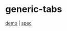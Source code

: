 # generic-tabs

[demo](https://modest-bhaskara-e8742f.netlify.app/generic-tabs/demo/index.html) | [spec](https://www.w3.org/TR/wai-aria-practices/#tabpanel)

<style>
  generic-tabs:not(:defined) {
    display: none;
  }
</style>

<script src="../../generic-tabs.js"></script>

<generic-tabs active-item="1" label="people">
  <button slot="tab">
    Jim
  </button>
  <div slot="panel">
    <p>And my name is Jim. Im not opened by default.</p>
  </div>

  <button slot="tab">
    Jack
  </button>
  <div slot="panel">
    <p>I am Jack. I am opened by default.</p>
  </div>
</generic-tabs>